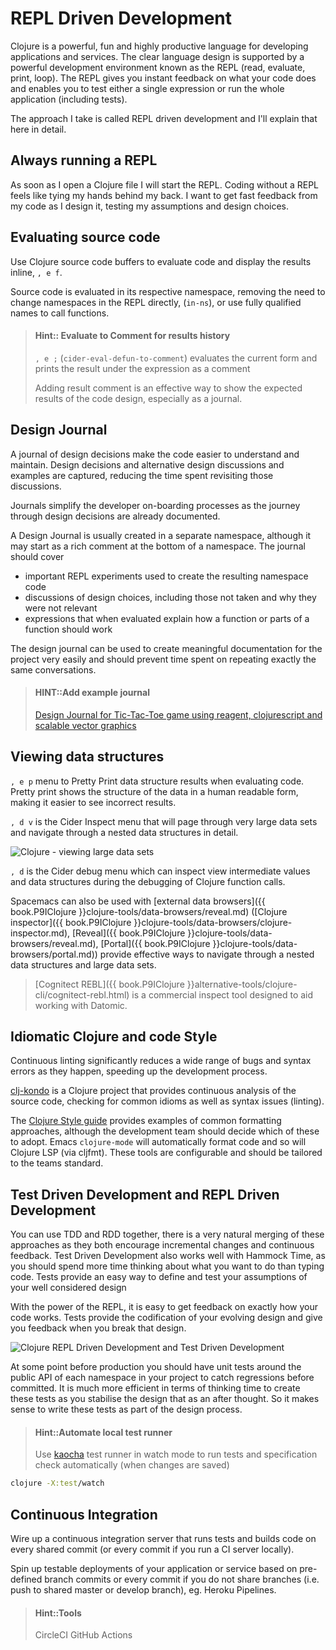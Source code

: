 # REPL Driven Development

Clojure is a powerful, fun and highly productive language for developing applications and services.  The clear language design is supported by a powerful development environment known as the REPL (read, evaluate, print, loop).  The REPL gives you instant feedback on what your code does and enables you to test either a single expression or run the whole application (including tests).

The approach I take is called REPL driven development and I'll explain that here in detail.


## Always running a REPL

As soon as I open a Clojure file I will start the REPL.  Coding without a REPL feels like tying my hands behind my back.  I want to get fast feedback from my code as I design it, testing my assumptions and design choices.

<!-- TODO: short video showing code evaluated in the REPL - replace image below -->
<!-- ![Spacemacs Clojure REPL buffer powerbar](/images/spacemacs-clojure-repl-buffer-powerbar.png) -->


## Evaluating source code

Use Clojure source code buffers to evaluate code and display the results inline, `, e f`.

Source code is evaluated in its respective namespace, removing the need to change namespaces in the REPL directly, (`in-ns`), or use fully qualified names to call functions.

<!-- TODO: short video showing code evaluated in the REPL - replace image below -->

> #### Hint:: Evaluate to Comment for results history
> `, e ;` (`cider-eval-defun-to-comment`) evaluates the current form and prints the result under the expression as a comment
>
> Adding result comment is an effective way to show the expected results of the code design, especially as a journal.


## Design Journal

A journal of design decisions make the code easier to understand and maintain.  Design decisions and alternative design discussions and examples are captured, reducing the time spent revisiting those discussions.

Journals simplify the developer on-boarding processes as the journey through design decisions are already documented.

A Design Journal is usually created in a separate namespace, although it may start as a rich comment at the bottom of a namespace.  The journal should cover

* important REPL experiments used to create the resulting namespace code
* discussions of design choices, including those not taken and why they were not relevant
* expressions that when evaluated explain how a function or parts of a function should work

The design journal can be used to create meaningful documentation for the project very easily and should prevent time spent on repeating exactly the same conversations.

> #### HINT::Add example journal
> [Design Journal for Tic-Tac-Toe game using reagent, clojurescript and scalable vector graphics](https://github.com/jr0cket/tictactoe-reagent/blob/master/src/tictactoe_reagent/core.cljs#L124)


## Viewing data structures

`, e p` menu to Pretty Print data structure results when evaluating code.  Pretty print shows the structure of the data in a human readable form, making it easier to see incorrect results.

`, d v` is the Cider Inspect menu that will page through very large data sets and navigate through a nested data structures in detail.

![Clojure - viewing large data sets](/images/spacemace-clojure-inspect-java-lang-persistentvector.png)

`, d` is the Cider debug menu which can inspect view intermediate values and data structures during the debugging of Clojure function calls.

Spacemacs can also be used with [external data browsers]({{ book.P9IClojure }}clojure-tools/data-browsers/reveal.md) ([Clojure inspector]({{ book.P9IClojure }}clojure-tools/data-browsers/clojure-inspector.md), [Reveal]({{ book.P9IClojure }}clojure-tools/data-browsers/reveal.md), [Portal]({{ book.P9IClojure }}clojure-tools/data-browsers/portal.md)) provide effective ways to navigate through a nested data structures and large data sets.

> [Cognitect REBL]({{ book.P9IClojure }}alternative-tools/clojure-cli/cognitect-rebl.html) is a commercial inspect tool designed to aid working with Datomic.


## Idiomatic Clojure and code Style

Continuous linting significantly reduces a wide range of bugs and syntax errors as they happen, speeding up the development process.

[clj-kondo](https://github.com/borkdude/clj-kondo) is a Clojure project that provides continuous analysis of the source code, checking for common idioms as well as syntax issues (linting).

The [Clojure Style guide](https://github.com/bbatsov/clojure-style-guide) provides examples of common formatting approaches, although the development team should decide which of these to adopt.  Emacs `clojure-mode` will automatically format code and so will Clojure LSP (via cljfmt).  These tools are configurable and should be tailored to the teams standard.


## Test Driven Development and REPL Driven Development

You can use TDD and RDD together, there is a very natural merging of these approaches as they both encourage incremental changes and continuous feedback.  Test Driven Development also works well with Hammock Time, as you should spend more time thinking about what you want to do than typing code.  Tests provide an easy way to define and test your assumptions of your well considered design

With the power of the REPL, it is easy to get feedback on exactly how your code works.  Tests provide the codification of your evolving design and give you feedback when you break that design.

![Clojure REPL Driven Development and Test Driven Development](https://raw.githubusercontent.com/practicalli/graphic-design/live/repl-tdd-flow.png)

At some point before production you should have unit tests around the public API of each namespace in your project to catch regressions before committed.  It is much more efficient in terms of thinking time to create these tests as you stabilise the design that as an after thought.  So it makes sense to write these tests as part of the design process.

> #### Hint::Automate local test runner
> Use [kaocha](https://github.com/lambdaisland/kaocha) test runner in watch mode to run tests and specification check automatically (when changes are saved)
>
```bash
clojure -X:test/watch
```

## Continuous Integration

Wire up a continuous integration server that runs tests and builds code on every shared commit (or every commit if you run a CI server locally).

Spin up testable deployments of your application or service based on pre-defined branch commits or every commit if you do not share branches (i.e. push to shared master or develop branch), eg. Heroku Pipelines.

> #### Hint::Tools
> CircleCI
> GitHub Actions
